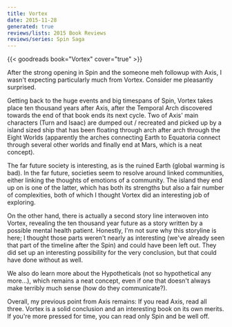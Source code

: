 ```yaml
---
title: Vortex
date: 2015-11-28
generated: true
reviews/lists: 2015 Book Reviews
reviews/series: Spin Saga
---
```

{{< goodreads book="Vortex" cover="true" >}}

After the strong opening in Spin and the someone meh followup with Axis, I wasn't expecting particularly much from Vortex. Consider me pleasantly surprised.  

Getting back to the huge events and big timespans of Spin, Vortex takes place ten thousand years after Axis, after the Temporal Arch discovered towards the end of that book ends its next cycle. Two of Axis' main characters (Turn and Isaac) are dumped out / recreated and picked up by a island sized ship that has been floating through arch after arch through the Eight Worlds (apparently the arches connecting Earth to Equatoria connect through several other worlds and finally end at Mars, which is a neat concept).  

<!--more-->

The far future society is interesting, as is the ruined Earth (global warming is bad). In the far future, societies seem to resolve around linked communities, either linking the thoughts of emotions of a community. The island they end up on is one of the latter, which has both its strengths but also a fair number of complexities, both of which I thought Vortex did an interesting job of exploring.  

On the other hand, there is actually a second story line interwoven into Vortex, revealing the ten thousand year future as a story written by a possible mental health patient. Honestly, I'm not sure why this storyline is here; I thought those parts weren't nearly as interesting (we've already seen that part of the timeline after the Spin) and could have been left out. They did set up an interesting possibility for the very conclusion, but that could have done without as well.  

We also do learn more about the Hypotheticals (not so hypothetical any more...), which remains a neat concept, even if one that doesn't always make terribly much sense (how do they communicate?).  

Overall, my previous point from Axis remains: If you read Axis, read all three. Vortex is a solid conclusion and an interesting book on its own merits. If you're more pressed for time, you can read only Spin and be well off.


